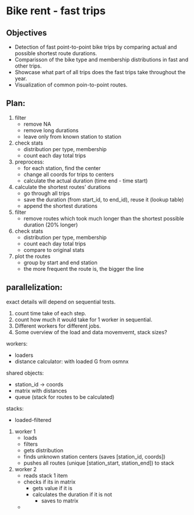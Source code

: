 # Bike rent - fast trips

## Objectives
- Detection of fast point-to-point bike trips by comparing actual and possible shortest route durations.
- Comparisson of the bike type and membership distributions in fast and other trips.
- Showcase what part of all trips does the fast trips take throughout the year.
- Visualization of common poin-to-point routes.
 

## Plan:
1. filter
    - remove NA
    - remove long durations 
    - leave only from known station to station
2. check stats
    - distribution per type, membership
    - count each day total trips
3. preprocess:
    - for each station, find the center
    - change all coords for trips to centers
    - calculate the actual duration (time end - time start)
4. calculate the shortest routes' durations
    - go through all trips
    - save the duration (from start_id, to end_id), reuse it (lookup table)
    - append the shortest durations
5. filter 
    - remove routes which took much longer than the shortest possible duration (20% longer)
6. check stats
    - distribution per type, membership
    - count each day total trips
    - compare to original stats
7. plot the routes
    - group by start and end station
    - the more frequent the route is, the bigger the line



## parallelization:

exact details will depend on sequential tests.

1. count time take of each step.
2. count how much it would take for 1 worker in sequential.
3. Different workers for different jobs.
4. Some overview of the load and data movemvemt, stack sizes?

workers:
- loaders
- distance calculator: with loaded G from osmnx

shared objects:
- station_id -> coords
- matrix with distances
- queue (stack for routes to be calculated)

stacks:
- loaded-filtered


1. worker 1
    - loads
    - filters
    - gets distribution
    - finds unknown station centers (saves [station_id, coords])
    - pushes all routes (unique [station_start, station_end]) to stack
2. worker 2
    - reads stack 1 item
    - checks if its in matrix
        - gets value if it is
        - calculates the duration if it is not
            - saves to matrix
    - 